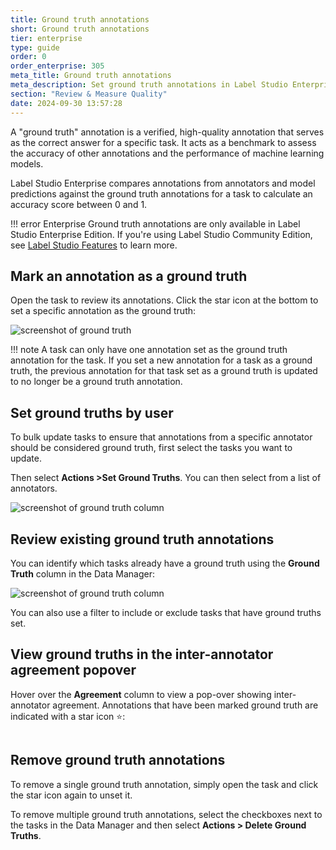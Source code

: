 ```yaml
---
title: Ground truth annotations
short: Ground truth annotations
tier: enterprise
type: guide
order: 0
order_enterprise: 305
meta_title: Ground truth annotations
meta_description: Set ground truth annotations in Label Studio Enterprise. 
section: "Review & Measure Quality"
date: 2024-09-30 13:57:28
---
```


A "ground truth" annotation is a verified, high-quality annotation that serves as the correct answer for a specific task. It acts as a benchmark to assess the accuracy of other annotations and the performance of machine learning models.

Label Studio Enterprise compares annotations from annotators and model predictions against the ground truth annotations for a task to calculate an accuracy score between 0 and 1.

!!! error Enterprise
    Ground truth annotations are only available in Label Studio Enterprise Edition. If you're using Label Studio Community Edition, see [Label Studio Features](https://labelstud.io/guide/label_studio_compare.html) to learn more.

## Mark an annotation as a ground truth

Open the task to review its annotations. Click the star icon at the bottom to set a specific annotation as the ground truth:

![screenshot of ground truth](/images/review/ground_truth.png)

!!! note
    A task can only have one annotation set as the ground truth annotation for the task. If you set a new annotation for a task as a ground truth, the previous annotation for that task set as a ground truth is updated to no longer be a ground truth annotation.

## Set ground truths by user

To bulk update tasks to ensure that annotations from a specific annotator should be considered ground truth, first select the tasks you want to update. 

Then select **Actions >Set Ground Truths**. You can then select from a list of annotators. 

![screenshot of ground truth column](/images/review/ground-truth-set.png)

## Review existing ground truth annotations

You can identify which tasks already have a ground truth using the **Ground Truth** column in the Data Manager:

![screenshot of ground truth column](/images/review/ground_truth_dm.png)

You can also use a filter to include or exclude tasks that have ground truths set. 

## View ground truths in the inter-annotator agreement popover

Hover over the **Agreement** column to view a pop-over showing inter-annotator agreement. Annotations that have been marked ground truth are indicated with a star icon ⭐️:

<img src="/images/review/iaa-popover.png" alt="" class="gif-border" style="max-width:705px" />


## Remove ground truth annotations

To remove a single ground truth annotation, simply open the task and click the star icon again to unset it. 

To remove multiple ground truth annotations, select the checkboxes next to the tasks in the Data Manager and then select **Actions > Delete Ground Truths**. 

